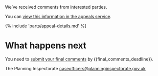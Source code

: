 We’ve received comments from interested parties.

You can [view this information in the appeals service](https://appeal-planning-decision.service.gov.uk/manage-appeals/your-email-address).

{% include 'parts/appeal-details.md' %}

# What happens next

You need to [submit your final comments](https://appeal-planning-decision.service.gov.uk/manage-appeals/your-email-address) by {{final_comments_deadline}}.

The Planning Inspectorate
caseofficers@planninginspectorate.gov.uk
